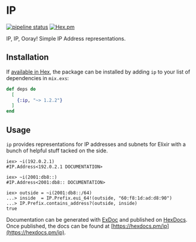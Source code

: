 # IP

[![pipeline status](https://gitlab.com/jimsy/ip/badges/main/pipeline.svg)](https://gitlab.com/jimsy/ip/commits/main)
[![Hex.pm](https://img.shields.io/hexpm/v/ip.svg)](https://hex.pm/packages/ip)

IP, IP, Ooray! Simple IP Address representations.

## Installation

If [available in Hex](https://hex.pm/docs/publish), the package can be installed
by adding `ip` to your list of dependencies in `mix.exs`:

```elixir
def deps do
  [
    {:ip, "~> 1.2.2"}
  ]
end
```

## Usage

`ip` provides representations for IP addresses and subnets for Elixir with a bunch of helpful stuff tacked on the side.

    iex> ~i(192.0.2.1)
    #IP.Address<192.0.2.1 DOCUMENTATION>

    iex> ~i(2001:db8::)
    #IP.Address<2001:db8:: DOCUMENTATION>

    iex> outside = ~i(2001:db8::/64)
    ...> inside  = IP.Prefix.eui_64!(outside, "60:f8:1d:ad:d8:90")
    ...> IP.Prefix.contains_address?(outside, inside)
    true

Documentation can be generated with [ExDoc](https://github.com/elixir-lang/ex_doc)
and published on [HexDocs](https://hexdocs.pm). Once published, the docs can
be found at [https://hexdocs.pm/ip](https://hexdocs.pm/ip).

